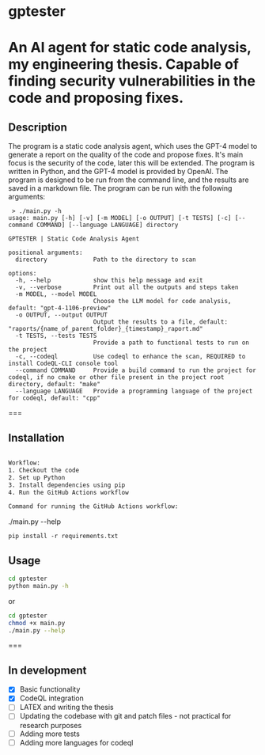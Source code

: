 # gptester
An AI agent for static code analysis, my engineering thesis. 
Capable of finding security vulnerabilities in the code and proposing fixes.
===

## Description
The program is a static code analysis agent, which uses the GPT-4 model to generate a report on the quality of the code and propose fixes. It's main focus is the security of the code, later this will be extended. The program is written in Python, and the GPT-4 model is provided by OpenAI. The program is designed to be run from the command line, and the results are saved in a markdown file. The program can be run with the following arguments:
```
 > ./main.py -h
usage: main.py [-h] [-v] [-m MODEL] [-o OUTPUT] [-t TESTS] [-c] [--command COMMAND] [--language LANGUAGE] directory

GPTESTER | Static Code Analysis Agent

positional arguments:
  directory             Path to the directory to scan

options:
  -h, --help            show this help message and exit
  -v, --verbose         Print out all the outputs and steps taken
  -m MODEL, --model MODEL
                        Choose the LLM model for code analysis, default: "gpt-4-1106-preview"
  -o OUTPUT, --output OUTPUT
                        Output the results to a file, default: "raports/{name_of_parent_folder}_{timestamp}_raport.md"
  -t TESTS, --tests TESTS
                        Provide a path to functional tests to run on the project
  -c, --codeql          Use codeql to enhance the scan, REQUIRED to install CodeQL-CLI console tool
  --command COMMAND     Provide a build command to run the project for codeql, if no cmake or other file present in the project root directory, default: "make"
  --language LANGUAGE   Provide a programming language of the project for codeql, default: "cpp"
```
===

## Installation
```bash

Workflow: 
1. Checkout the code
2. Set up Python
3. Install dependencies using pip
4. Run the GitHub Actions workflow

Command for running the GitHub Actions workflow:
```
./main.py --help
```
pip install -r requirements.txt
```

## Usage
```bash
cd gptester
python main.py -h
```
or 
```bash
cd gptester
chmod +x main.py
./main.py --help
```

===
## In development
- [x] Basic functionality
- [x] CodeQL integration
- [ ] LATEX and writing the thesis
- [ ] Updating the codebase with git and patch files - not practical for research purposes
- [ ] Adding more tests
- [ ] Adding more languages for codeql